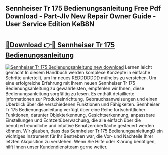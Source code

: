 ## Sennheiser Tr 175 Bedienungsanleitung Free Pdf Download - Part-JIv New Repair Owner Guide - User Service Edition KeB8N

# <h2><a href="http://df10df.blite.top/?on=Sennheiser+Tr+175+Bedienungsanleitung">🔗Download 👉🔴 Sennheiser Tr 175 Bedienungsanleitung</a></h2>

[![Sennheiser Tr 175 Bedienungsanleitung new download](https://i.imgur.com/lujVjoI.png)](http://df10df.blite.top/?on=Sennheiser+Tr+175+Bedienungsanleitung)
Lernen leicht gemacht In diesem Handbuch werden komplexe Konzepte in einfache Schritte unterteilt, um Ihr neues REDDDDDDD mühelos zu verstehen. Um eine erfolgreiche Erfahrung mit Ihrem neuen Sennheiser Tr 175 Bedienungsanleitung zu gewährleisten, empfehlen wir Ihnen, diese Bedienungsanleitung sorgfältig zu lesen. Es enthält detaillierte Informationen zur Produkteinrichtung, Gebrauchsanweisungen und einen Überblick über die verschiedenen Funktionen und Fähigkeiten. Sennheiser Tr 175 Bedienungsanleitung verfügt über eine Reihe fortschrittlicher Funktionen, darunter Objekterkennung, Gesichtserkennung, anpassbare Einstellungen und Echtzeitüberwachung, die alle einfach über die benutzerfreundliche und intuitive Benutzeroberfläche gesteuert werden können. Wir glauben, dass das Sennheiser Tr 175 BedienungsanleitungD ein wichtiges Instrument für Ihr Bestreben war, die Vor- und Nachteile Ihrer letzten Akquisition zu verstehen. Wenn Sie Hilfe oder Klärung benötigen, hilft Ihnen unser Kundendienstteam gerne weiter.

